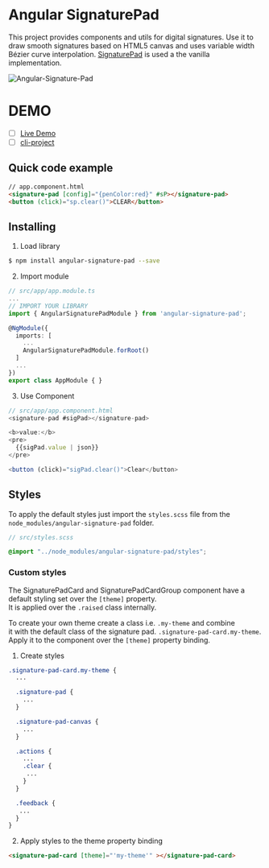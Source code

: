 # Angular SignaturePad

This project provides components and utils for digital signatures. 
Use it to draw smooth signatures based on HTML5 canvas and uses variable width Bézier curve interpolation. 
[SignaturePad](https://github.com/szimek/signature_pad) is used a the vanilla implementation.

![Angular-Signature-Pad](https://raw.githubusercontent.com/BioPhoton/angular-signature-pad/master/resources/demo.gif)


# DEMO

- [ ] [Live Demo](https://biophoton.github.io/angular-signature-pad)
- [ ] [cli-project](https://github.io/BioPhoton/angular-signature-pad)

## Quick code example

``` html
// app.component.html
<signature-pad [config]="{penColor:red}" #sP></signature-pad>
<button (click)="sp.clear()">CLEAR</button>
```

## Installing

1. Load library
``` bash
$ npm install angular-signature-pad --save
```

2. Import module
``` typescript
// src/app/app.module.ts
...
// IMPORT YOUR LIBRARY
import { AngularSignaturePadModule } from 'angular-signature-pad';

@NgModule({
  imports: [
    ...
    AngularSignaturePadModule.forRoot()
  ]
  ...
})
export class AppModule { }

```

3. Use Component
```typescript
// src/app/app.component.html
<signature-pad #sigPad></signature-pad>

<b>value:</b>
<pre>
  {{sigPad.value | json}}
</pre>

<button (click)="sigPad.clear()">Clear</button>
```

## Styles
To apply the default styles just import the `styles.scss` file from the `node_modules/angular-signature-pad` folder.

```scss
// src/styles.scss

@import "../node_modules/angular-signature-pad/styles";
```

### Custom styles
The SignaturePadCard and SignaturePadCardGroup component have a default styling set over the `[theme]` property.  
It is applied over the `.raised` class internally. 

To create your own theme create a class i.e. `.my-theme` and combine  
it with the default class of the signature pad. `.signature-pad-card.my-theme`.
Apply it to the component over the `[theme]` property binding.

1. Create styles
```scss
.signature-pad-card.my-theme {
  ...

  .signature-pad {
    ...
  }

  .signature-pad-canvas {
    ...
  }

  .actions {
    ...
    .clear {
     ...
    }
  }

  .feedback {
   ... 
  }
}

```

2. Apply styles to the theme property binding
```html
<signature-pad-card [theme]="'my-theme'" ></signature-pad-card>
```
